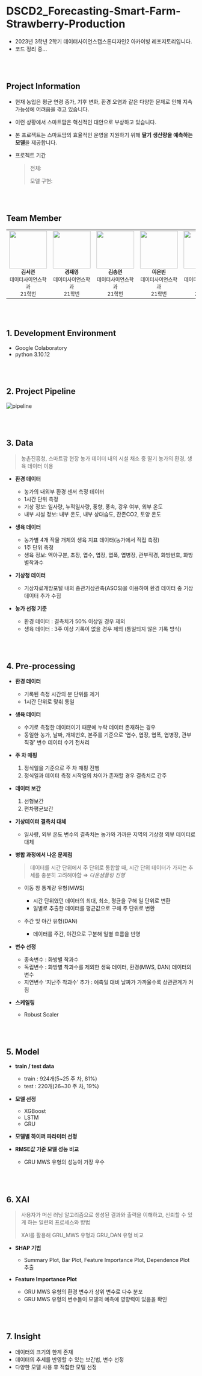 # DSCD2_Forecasting-Smart-Farm-Strawberry-Production
- 2023년 3학년 2학기 데이터사이언스캡스톤디자인2 아카이빙 레포지토리입니다.
- 코드 정리 중...

<br/><br/>
## Project Information
- 현재 농업은 평균 연령 증가, 기후 변화, 환경 오염과 같은 다양한 문제로 인해 지속 가능성에 어려움을 겪고 있습니다.
- 이런 상황에서 스마트팜은 혁신적인 대안으로 부상하고 있습니다.
- 본 프로젝트는 스마트팜의 효율적인 운영을 지원하기 위해 **딸기 생산량을 예측하는 모델**을 제공합니다.
- 프로젝트 기간
  
    > 전체:
    > 
    > 모델 구현:
    
<br/><br/>
## Team Member
<table>
  <tr>
    <td align="center">
      <a href="https://github.com/seoyeon83">
        <img src="https://github.com/seoyeon83/DSCD2_Forecasting-Smart-Farm-Strawberry-Production/blob/main/images/seoyeon83.png" width="100px;" alt=""/>
        <br/>
        <sub><b>김서연</b></sub>
      </a>
        <br>
        <sub>데이터사이언스학과</sub>
        <br>
        <sub>21학번</sub>
    </td>
    <td align="center">
      <a href="https://github.com/economy0">
        <img src="https://github.com/seoyeon83/DSCD2_Forecasting-Smart-Farm-Strawberry-Production/blob/main/images/economy0.png" width="100px;" alt=""/>
        <br />
        <sub><b>경재영</b></sub>
      </a>
        <br>
        <sub>데이터사이언스학과</sub>
        <br>
        <sub>21학번</sub>
    </td>
    <td align="center">
      <a href="https://github.com/SongyeonK">
        <img src="https://github.com/seoyeon83/DSCD2_Forecasting-Smart-Farm-Strawberry-Production/blob/main/images/SongyeonK.png" width="100px;" alt=""/>
        <br />
        <sub><b>김송연</b></sub>
      </a>
        <br>
        <sub>데이터사이언스학과</sub>
        <br>
        <sub>21학번</sub>
    </td>
    <td align="center">
      <a href="https://github.com/eunbinee14">
        <img src="https://github.com/seoyeon83/DSCD2_Forecasting-Smart-Farm-Strawberry-Production/blob/main/images/eunbinee14.png" width="100px;" alt=""/>
        <br />
        <sub><b>이은빈</b></sub>
      </a>
        <br>
        <sub>데이터사이언스학과</sub>
        <br>
        <sub>21학번</sub>
    </td>
    <td align="center">
      <a href="https://github.com/cchhooinaa">
        <img src="https://github.com/seoyeon83/DSCD2_Forecasting-Smart-Farm-Strawberry-Production/blob/main/images/cchhooinaa.png" width="100px;" alt=""/>
        <br />
        <sub><b>조인아</b></sub>
      </a>
        <br>
        <sub>데이터사이언스학과</sub>
        <br>
        <sub>21학번</sub>
    </td>
    <td align="center">
      <a href="https://github.com/onegyulim">
        <img src="https://github.com/seoyeon83/DSCD2_Forecasting-Smart-Farm-Strawberry-Production/blob/main/images/onegyulim.png" width="100px;" alt=""/>
        <br />
        <sub><b>한규림</b></sub>
      </a>
        <br>
        <sub>데이터사이언스학과</sub>
        <br>
        <sub>21학번</sub>
  </tr>
  <tr>
    </td>
  </tr>
</table>
</td>

<br/><br/>
## 1. Development Environment
- Google Colaboratory
- python 3.10.12

<br/><br/>
## 2. Project Pipeline
![pipeline](https://github.com/seoyeon83/DSCD2_Forecasting-Smart-Farm-Strawberry-Production/assets/113918499/23331fc3-6d20-442d-8eef-8a14266ef5f8)

<br/><br/>
## 3. Data
> 농촌진흥청, 스마트팜 현장 농가 데이터 내의 시설 채소 중 딸기 농가의 환경, 생육 데이터 이용
  - **환경 데이터**
    - 농가의 내외부 환경 센서 측정 데이터
    - 1시간 단위 측정
    - 기상 정보: 일사량, 누적일사량, 풍향, 풍속, 강우 여부, 외부 온도
    - 내부 시설 정보: 내부 온도, 내부 상대습도, 잔존CO2, 토양 온도
      
  - **생육 데이터**
    - 농가별 4개 작물 개체의 생육 지표 데이터(농가에서 직접 측정)
    - 1주 단위 측정
    - 생육 정보: 액아구분, 초장, 엽수, 엽장, 엽폭, 엽병장, 관부직경, 화방번호, 화방별착과수

  - **기상청 데이터**
    - 기상자료개방포털 내의 종관기상관측(ASOS)을 이용하여 환경 데이터 중 기상 데이터 추가 수집
   
  - **농가 선정 기준**
    - 환경 데이터 : 결측치가 50% 이상일 경우 제외
    - 생육 데이터 : 3주 이상 기록이 없을 경우 제외 (통일되지 않은 기록 방식)

<br/><br/>
## 4. Pre-processing
- **환경 데이터**
  - 기록된 측정 시간의 분 단위를 제거
  - 1시간 단위로 맞춰 통일
 
- **생육 데이터**
  - 수기로 측정한 데이터이기 때문에 누락 데이터 존재하는 경우
  - 동일한 농가, 날짜, 개체번호, 본주를 기준으로 ‘엽수, 엽장, 엽폭, 엽병장, 관부직경’ 변수 데이터 수기 전처리
 
- **주 차 매핑**
  1) 정식일을 기준으로 주 차 매핑 진행
  2) 정식일과 데이터 측정 시작일의 차이가 존재할 경우 결측치로 간주
  
- **데이터 보간**
  1) 선형보간 
  2) 편차평균보간

- **기상데이터 결측치 대체**
    - 일사량, 외부 온도 변수의 결측치는 농가와 가까운 지역의 기상청 외부 데이터로 대체
      
- **병합 과정에서 나온 문제점**
    > 데이터를 시간 단위에서 주 단위로 통합할 때, 시간 단위 데이터가 가지는 추세를 충분히 고려해야함 ⇒ *다운샘플링 진행*
    - 이동 창 통계량 유형(MWS)
      
      - 시간 단위였던 데이터의 최대, 최소, 평균을 구해 일 단위로 변환
      - 일별로 추출한 데이터를 평균값으로 구해 주 단위로 변환
    - 주간 및 야간 유형(DAN)
      
      - 데이터를 주간, 야간으로 구분해 일별 흐름을 반영
     
- **변수 선정**
    - 종속변수 : 화방별 착과수
    - 독립변수 : 화방별 착과수를 제외한 생육 데이터, 환경(MWS, DAN) 데이터의 변수
    - 지연변수 ‘지난주 착과수’ 추가 : 예측일 대비 날짜가 가까울수록 상관관계가 커짐

- **스케일링**
    - Robust Scaler

<br/><br/>
## 5. Model
- **train / test data**
  - train : 924개(5~25 주 차, 81%)
  - test : 220개(26~30 주 차, 19%)
    
- **모델 선정**
  - XGBoost
  - LSTM
  - GRU
    
- **모델별 하이퍼 파라미터 선정**
  
- **RMSE값 기준 모델 성능 비교**
    - GRU MWS 유형의 성능이 가장 우수
  
<br/><br/>
## 6. XAI
> 사용자가 머신 러닝 알고리즘으로 생성된 결과와 출력을 이해하고, 신뢰할 수 있게 하는 일련의 프로세스와 방법
>
> XAI를 활용해 GRU_MWS 유형과 GRU_DAN 유형 비교
  
- **SHAP 기법**
  - Summary Plot, Bar Plot, Feature Importance Plot, Dependence Plot 추출
    
- **Feature Importance Plot**
    - GRU MWS 유형의 환경 변수가 상위 변수로 다수 분포
    - GRU MWS 유형의 변수들이 모델의 예측에 영향력이 있음을 확인

<br/><br/>
## 7. Insight
  - 데이터의 크기의 한계 존재
  - 데이터의 추세를 반영할 수 있는 보간법, 변수 선정
  - 다양한 모델 사용 후 적합한 모델 선정

